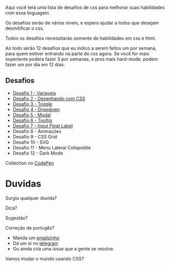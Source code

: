Aqui você terá uma lista de desafios de css para melhorar suas habilidades com essa linguagem.

Os desafios serão de vários niveis, e espero ajudar a todos que desejam desmitificar o css.

Todos os desafios necessitarão somente de habilidades em css e html.

Ao todo serão 12 desafios que eu indico a serem feitos um por semana, para quem estiver entrando na parte do css agora.
Se você for mais experiente podera fazer 3 por semanas, e pros mais hard-mode, podem fazer um por dia em 12 dias.


## Desafios

- [Desafio 1 - Variaveis](desafio-1.md)
- [Desafio 2 - Desenhando com CSS](desafio-2.md)
- [Desafio 3 - Toggle](desafio-3.md)
- [Desafio 4 - Dropdown](desafio-4.md)
- [Desafio 5 - Modal](desafio-5.md)
- [Desafio 6 - Tooltip](desafio-6.md)
- [Desafio 7 - Input Float Label](desafio-7.md)
- Desafio 8 - Animações
- Desafio 9 - CSS Grid
- Desafio 10 - SVG 
- Desafio 11 - Menu Lateral Collapsible
- Desafio 12 - Dark Mode



Collection no [CodePen](https://codepen.io/collection/AaZmOo)

# Duvidas

Surgiu qualquer duvida?

Dica?

Sugestão?

Correção de portugês? 


- Manda um [emailzinho](mailto:alan@schirrel.dev)
- Dá um oi no [telegram](https://t.me/schirrel)
- Ou ainda cria uma issue que a gente se resolve.




Vamos mudar o mundo usando CSS?
